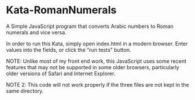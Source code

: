 # Kata-RomanNumerals
A Simple JavaScript program that converts Arabic numbers to Roman numerals and vice versa.

In order to run this Kata, simply open index.html in a modern browser. Enter values into the fields, or click the "run tests" button.

NOTE: Unlike most of my front end work, this JavaScript uses some recent features that may not be supported in some older browsers, particularly older versions of Safari and Internet Explorer.

NOTE 2: This code will not work properly if the three files are not kept in the same directory.
